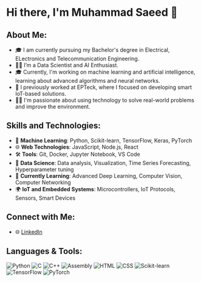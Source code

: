 # Hi there, I'm Muhammad Saeed 👋

## About Me:
- 🎓 I am currently pursuing my Bachelor's degree in Electrical, ELectronics and Telecommunication Engineering.
- 👨‍💻 I’m a Data Scientist and AI Enthusiast.
- 🎓 Currently, I'm working on machine learning and artificial intelligence, learning about advanced algorithms and neural networks.
- 💼 I previously worked at EPTeck, where I focused on developing smart IoT-based solutions.
- 🧑‍🔬 I'm passionate about using technology to solve real-world problems and improve the environment.

## Skills and Technologies:
- 🤖 **Machine Learning**: Python, Scikit-learn, TensorFlow, Keras, PyTorch
- 🌐 **Web Technologies**: JavaScript, Node.js, React
- 🛠️ **Tools**: Git, Docker, Jupyter Notebook, VS Code
- 🧠 **Data Science**: Data analysis, Visualization, Time Series Forecasting, Hyperparameter tuning
- 🌱 **Currently Learning**: Advanced Deep Learning, Computer Vision, Computer Networking
- 🌍 **IoT and Embedded Systems**: Microcontrollers, IoT Protocols, Sensors, Smart Devices

## Connect with Me:
- 🌐 [LinkedIn](https://www.linkedin.com/in/muhammad-saeed-b6176a271/)


## Languages & Tools:
![Python](https://img.shields.io/badge/-Python-3776AB?style=flat&logo=python&logoColor=white)
![C](https://img.shields.io/badge/-C-A8B9CC?style=flat&logo=c&logoColor=white)
![C++](https://img.shields.io/badge/-C%2B%2B-00599C?style=flat&logo=c%2B%2B&logoColor=white)
![Assembly](https://img.shields.io/badge/-Assembly-6E4C13?style=flat&logo=assembly&logoColor=white)
![HTML](https://img.shields.io/badge/-HTML-E34F26?style=flat&logo=html5&logoColor=white)
![CSS](https://img.shields.io/badge/-CSS-1572B6?style=flat&logo=css3&logoColor=white)
![Scikit-learn](https://img.shields.io/badge/-Scikit--learn-F7931E?style=flat&logo=scikit-learn&logoColor=white)
![TensorFlow](https://img.shields.io/badge/-TensorFlow-FF6F00?style=flat&logo=tensorflow&logoColor=white)
![PyTorch](https://img.shields.io/badge/-PyTorch-EE4C2C?style=flat&logo=pytorch&logoColor=white)



<!---
Saeed-dev2/Saeed-dev2 is a ✨ special ✨ repository because its `README.md` (this file) appears on your GitHub profile.
You can click the Preview link to take a look at your changes.
--->
